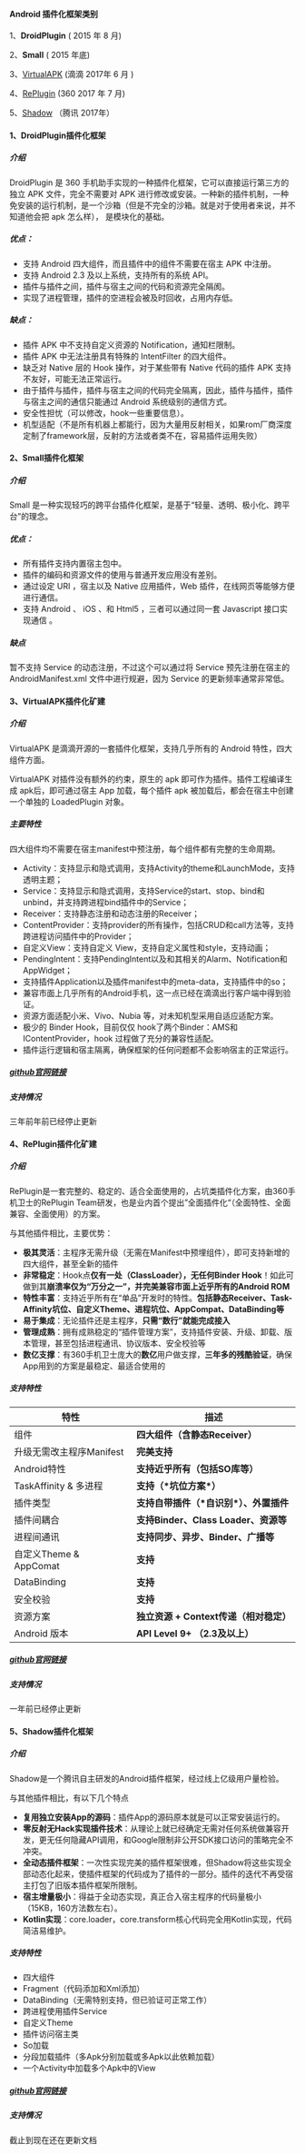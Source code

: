####  Android 插件化框架类别

1、**DroidPlugin** ( 2015 年 8 月)

2、**Small** ( 2015 年底)

3、[VirtualAPK](https://links.jianshu.com/go?to=https%3A%2F%2Fgithub.com%2Fdidi%2FVirtualAPK) (滴滴 2017年 6 月 )

4、[RePlugin](https://links.jianshu.com/go?to=https%3A%2F%2Fgithub.com%2FQihoo360%2FRePlugin) (360 2017 年 7 月)

5、[Shadow](https://github.com/Tencent/Shadow) （腾讯  2017年）

#### 1、DroidPlugin插件化框架

##### 介绍

DroidPlugin 是 360 手机助手实现的一种插件化框架，它可以直接运行第三方的独立 APK 文件，完全不需要对 APK 进行修改或安装。一种新的插件机制，一种免安装的运行机制，是一个沙箱（但是不完全的沙箱。就是对于使用者来说，并不知道他会把 apk 怎么样）， 是模块化的基础。

##### 优点： 

+ 支持 Android 四大组件，而且插件中的组件不需要在宿主 APK 中注册。
+ 支持 Android 2.3 及以上系统，支持所有的系统 API。
+ 插件与插件之间，插件与宿主之间的代码和资源完全隔阂。
+ 实现了进程管理，插件的空进程会被及时回收，占用内存低。

##### 缺点：

+ 插件 APK 中不支持自定义资源的 Notification，通知栏限制。
+ 插件 APK 中无法注册具有特殊的 IntentFilter 的四大组件。
+ 缺乏对 Native 层的 Hook 操作，对于某些带有 Native 代码的插件 APK 支持不友好，可能无法正常运行。
+ 由于插件与插件，插件与宿主之间的代码完全隔离，因此，插件与插件，插件与宿主之间的通信只能通过 Android 系统级别的通信方式。
+ 安全性担忧（可以修改，hook一些重要信息）。
+ 机型适配（不是所有机器上都能行，因为大量用反射相关，如果rom厂商深度定制了framework层，反射的方法或者类不在，容易插件运用失败）

#### 2、**Small**插件化框架

##### 介绍

Small 是一种实现轻巧的跨平台插件化框架，是基于“轻量、透明、极小化、跨平台”的理念。

##### 优点：

+ 所有插件支持内置宿主包中。
+ 插件的编码和资源文件的使用与普通开发应用没有差别。
+ 通过设定 URI ，宿主以及 Native 应用插件，Web 插件，在线网页等能够方便进行通信。
+ 支持 Android 、 iOS 、和 Html5 ，三者可以通过同一套 Javascript 接口实现通信 。

##### 缺点

暂不支持 Service 的动态注册，不过这个可以通过将 Service 预先注册在宿主的 AndroidManifest.xml 文件中进行规避，因为 Service 的更新频率通常非常低。


#### 3、VirtualAPK插件化矿建

##### 介绍

VirtualAPK 是滴滴开源的一套插件化框架，支持几乎所有的 Android 特性，四大组件方面。

VirtualAPK 对插件没有额外的约束，原生的 apk 即可作为插件。插件工程编译生成 apk后，即可通过宿主 App 加载，每个插件 apk 被加载后，都会在宿主中创建一个单独的 LoadedPlugin 对象。

##### 主要特性

四大组件均不需要在宿主manifest中预注册，每个组件都有完整的生命周期。

+ Activity：支持显示和隐式调用，支持Activity的theme和LaunchMode，支持透明主题；
+ Service：支持显示和隐式调用，支持Service的start、stop、bind和unbind，并支持跨进程bind插件中的Service；
+ Receiver：支持静态注册和动态注册的Receiver；
+ ContentProvider：支持provider的所有操作，包括CRUD和call方法等，支持跨进程访问插件中的Provider；
+ 自定义View：支持自定义 View，支持自定义属性和style，支持动画；
+ PendingIntent：支持PendingIntent以及和其相关的Alarm、Notification和AppWidget；
+ 支持插件Application以及插件manifest中的meta-data，支持插件中的so；
+ 兼容市面上几乎所有的Android手机，这一点已经在滴滴出行客户端中得到验证。
+ 资源方面适配小米、Vivo、Nubia 等，对未知机型采用自适应适配方案。
+ 极少的 Binder Hook，目前仅仅 hook了两个Binder：AMS和IContentProvider，hook 过程做了充分的兼容性适配。
+ 插件运行逻辑和宿主隔离，确保框架的任何问题都不会影响宿主的正常运行。
  

##### [github官网链接](https://github.com/didi/VirtualAPK)

##### 支持情况

三年前年前已经停止更新

#### 4、RePlugin插件化矿建

##### 介绍

RePlugin是一套完整的、稳定的、适合全面使用的，占坑类插件化方案，由360手机卫士的RePlugin Team研发，也是业内首个提出”全面插件化“（全面特性、全面兼容、全面使用）的方案。

与其他插件相比，主要优势：

- **极其灵活**：主程序无需升级（无需在Manifest中预埋组件），即可支持新增的四大组件，甚至全新的插件
- **非常稳定**：Hook点**仅有一处（ClassLoader），无任何Binder Hook**！如此可做到其**崩溃率仅为“万分之一”，并完美兼容市面上近乎所有的Android ROM**
- **特性丰富**：支持近乎所有在“单品”开发时的特性。**包括静态Receiver、Task-Affinity坑位、自定义Theme、进程坑位、AppCompat、DataBinding等**
- **易于集成**：无论插件还是主程序，**只需“数行”就能完成接入**
- **管理成熟**：拥有成熟稳定的“插件管理方案”，支持插件安装、升级、卸载、版本管理，甚至包括进程通讯、协议版本、安全校验等
- **数亿支撑**：有360手机卫士庞大的**数亿**用户做支撑，**三年多的残酷验证**，确保App用到的方案是最稳定、最适合使用的

##### 支持特性

| 特性                     | 描述                                     |
| ------------------------ | ---------------------------------------- |
| 组件                     | **四大组件（含静态Receiver）**           |
| 升级无需改主程序Manifest | **完美支持**                             |
| Android特性              | **支持近乎所有（包括SO库等）**           |
| TaskAffinity & 多进程    | **支持（\*坑位方案\*）**                 |
| 插件类型                 | **支持自带插件（\*自识别\*）、外置插件** |
| 插件间耦合               | **支持Binder、Class Loader、资源等**     |
| 进程间通讯               | **支持同步、异步、Binder、广播等**       |
| 自定义Theme & AppComat   | **支持**                                 |
| DataBinding              | **支持**                                 |
| 安全校验                 | **支持**                                 |
| 资源方案                 | **独立资源 + Context传递（相对稳定）**   |
| Android 版本             | **API Level 9+ （2.3及以上）**           |

##### [github官网链接](https://github.com/Qihoo360/RePlugin)

##### 支持情况

一年前已经停止更新

####  5、Shadow插件化框架

##### 介绍

Shadow是一个腾讯自主研发的Android插件框架，经过线上亿级用户量检验。

与其他插件相比，有以下几个特点

- **复用独立安装App的源码**：插件App的源码原本就是可以正常安装运行的。
- **零反射无Hack实现插件技术**：从理论上就已经确定无需对任何系统做兼容开发，更无任何隐藏API调用，和Google限制非公开SDK接口访问的策略完全不冲突。
- **全动态插件框架**：一次性实现完美的插件框架很难，但Shadow将这些实现全部动态化起来，使插件框架的代码成为了插件的一部分。插件的迭代不再受宿主打包了旧版本插件框架所限制。
- **宿主增量极小**：得益于全动态实现，真正合入宿主程序的代码量极小（15KB，160方法数左右）。
- **Kotlin实现**：core.loader，core.transform核心代码完全用Kotlin实现，代码简洁易维护。

##### 支持特性

- 四大组件
- Fragment（代码添加和Xml添加）
- DataBinding（无需特别支持，但已验证可正常工作）
- 跨进程使用插件Service
- 自定义Theme
- 插件访问宿主类
- So加载
- 分段加载插件（多Apk分别加载或多Apk以此依赖加载）
- 一个Activity中加载多个Apk中的View

##### [github官网链接](https://github.com/Tencent/Shadow)

##### 支持情况 

截止到现在还在更新文档

